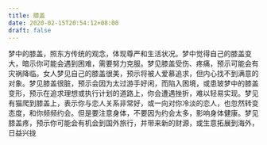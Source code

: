 ```yaml
---
title: 膝盖
date: 2020-02-15T20:54:12+08:00
draft: false
---
```


梦中的膝盖，照东方传统的观念，体现尊严和生活状况。梦中觉得自己的膝盖变大，暗示你可能会遇到困难，需要努力克服。梦见膝盖受伤、疼痛，预示可能会有灾祸降临。女人梦见自己的膝盖很美，预示将被人爱慕追求，但内心找不到满意的对象。梦见膝盖很脏，预示会因为太过游手好闲，而陷入困境，或患玻梦中的膝盖变形，预示在追求理想或执行计划的道路上，你会遭遇挫折，难以轻易实现。梦见有猫爬到膝盖上，表示你与恋人关系非常好，或一向对你冷淡的恋人，也忽然转变态度，和你频频约会。但是要注意身体，不要因为约会太多，影响身体健康。梦见膝盖疼，预示你可能会有机会到国外旅行，并带来新的财源，或生意拓展到海外，日益兴拢